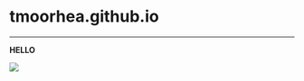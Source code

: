 # tmoorhea.github.io

---

**HELLO**

![](http://www.tokkoro.com/picsup/2633244-monster-hunter-world-4k-best-of-wallpaper-for-desktop.jpg)
